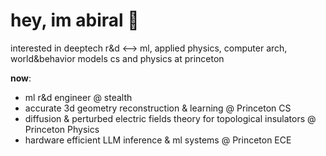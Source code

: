 # hey, im abiral 🐝

interested in deeptech r&d <--> ml, applied physics, computer arch, world&behavior models
cs and physics at princeton

**now**: 
- ml r&d engineer @ stealth
- accurate 3d geometry reconstruction & learning @ Princeton CS
- diffusion & perturbed electric fields theory for topological insulators @ Princeton Physics
- hardware efficient LLM inference & ml systems @ Princeton ECE
